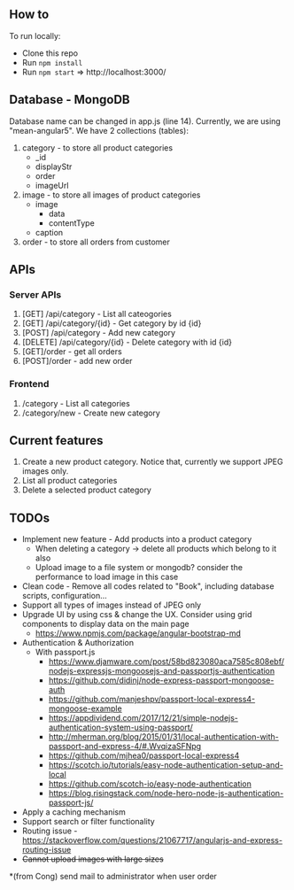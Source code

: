 ## How to
To run locally:

* Clone this repo
* Run `npm install`
* Run `npm start`
=> http://localhost:3000/

## Database - MongoDB

Database name can be changed in app.js (line 14). Currently, we are using "mean-angular5".
We have 2 collections (tables):
1. category - to store all product categories
    - _id
    - displayStr
    - order
    - imageUrl
2. image - to store all images of product categories
    - image
        - data
        - contentType
    - caption
3. order - to store all orders from customer
## APIs
### Server APIs
1. [GET] /api/category - List all cateogories
2. [GET] /api/category/{id} - Get category by id {id}    
3. [POST] /api/category - Add new category
4. [DELETE] /api/category/{id} - Delete category with id {id}
5. [GET]/order - get all orders
6. [POST]/order - add new order

### Frontend
1. /category - List all categories
2. /category/new - Create new category

## Current features
1. Create a new product category. Notice that, currently we support JPEG images only.
2. List all product categories
3. Delete a selected product category

## TODOs
* Implement new feature - Add products into a product category
    * When deleting a category -> delete all products which belong to it also
    * Upload image to a file system or mongodb? consider the performance to load image in this case
* Clean code - Remove all codes related to "Book", including database scripts, configuration...
* Support all types of images instead of JPEG only
* Upgrade UI by using css & change the UX. Consider using grid components to display data on the main page
    * https://www.npmjs.com/package/angular-bootstrap-md
* Authentication & Authorization
    * With passport.js
        * https://www.djamware.com/post/58bd823080aca7585c808ebf/nodejs-expressjs-mongoosejs-and-passportjs-authentication
        * https://github.com/didinj/node-express-passport-mongoose-auth
        * https://github.com/manjeshpv/passport-local-express4-mongoose-example
        * https://appdividend.com/2017/12/21/simple-nodejs-authentication-system-using-passport/
        * http://mherman.org/blog/2015/01/31/local-authentication-with-passport-and-express-4/#.WvqizaSFNpg
        * https://github.com/mjhea0/passport-local-express4
        * https://scotch.io/tutorials/easy-node-authentication-setup-and-local
        * https://github.com/scotch-io/easy-node-authentication
        * https://blog.risingstack.com/node-hero-node-js-authentication-passport-js/
* Apply a caching mechanism
* Support search or filter functionality
* Routing issue - https://stackoverflow.com/questions/21067717/angularjs-and-express-routing-issue
* ~~Cannot upload images with large sizes~~

*(from Cong) send mail to administrator when user order